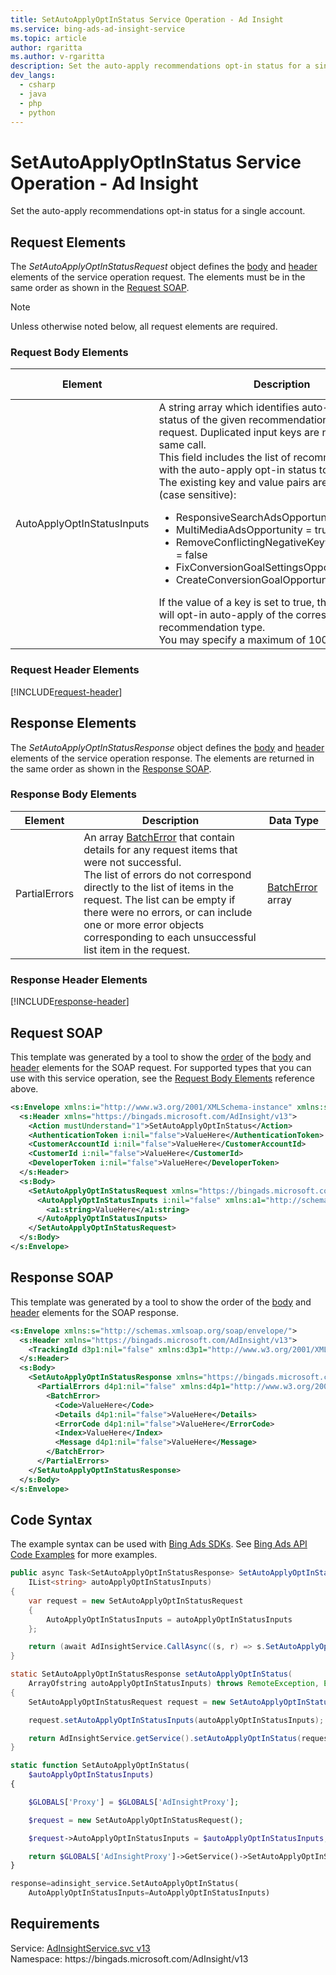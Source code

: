 ```yaml
---
title: SetAutoApplyOptInStatus Service Operation - Ad Insight
ms.service: bing-ads-ad-insight-service
ms.topic: article
author: rgaritta
ms.author: v-rgaritta
description: Set the auto-apply recommendations opt-in status for a single account.
dev_langs: 
  - csharp
  - java
  - php
  - python
---
```

# SetAutoApplyOptInStatus Service Operation - Ad Insight
Set the auto-apply recommendations opt-in status for a single account.

## <a name="request"></a>Request Elements
The *SetAutoApplyOptInStatusRequest* object defines the [body](#request-body) and [header](#request-header) elements of the service operation request. The elements must be in the same order as shown in the [Request SOAP](#request-soap). 

> [!NOTE]
> Unless otherwise noted below, all request elements are required.

### <a name="request-body"></a>Request Body Elements

|Element|Description|Data Type|
|-----------|---------------|-------------|
|<a name="autoapplyoptinstatusinputs"></a>AutoApplyOptInStatusInputs|A string array which identifies auto-apply opt-in status of the given recommendation types in the request. Duplicated input keys are not allowed in the same call. <br>This field includes the list of recommendation types with the auto-apply opt-in status to be specified. <br>The existing key and value pairs are as follows (case sensitive): <ul><li>ResponsiveSearchAdsOpportunity = false<li>MultiMediaAdsOpportunity = true <li>RemoveConflictingNegativeKeywordOpportunity = false <li>FixConversionGoalSettingsOpportunity = false <li>CreateConversionGoalOpportunity = false .</li></ul>If the value of a key is set to true, then the account will opt-in auto-apply of the corresponding recommendation type.<br>You may specify a maximum of 100 input elements. |**string** array|

### <a name="request-header"></a>Request Header Elements
[!INCLUDE[request-header](./includes/request-header.md)]

## <a name="response"></a>Response Elements
The *SetAutoApplyOptInStatusResponse* object defines the [body](#response-body) and [header](#response-header) elements of the service operation response. The elements are returned in the same order as shown in the [Response SOAP](#response-soap).

### <a name="response-body"></a>Response Body Elements

|Element|Description|Data Type|
|-----------|---------------|-------------|
|<a name="partialerrors"></a>PartialErrors|An array [BatchError](batcherror.md) that contain details for any request items that were not successful. <br>The list of errors do not correspond directly to the list of items in the request. The list can be empty if there were no errors, or can include one or more error objects corresponding to each unsuccessful list item in the request.|[BatchError](batcherror.md) array|

### <a name="response-header"></a>Response Header Elements
[!INCLUDE[response-header](./includes/response-header.md)]

## <a name="request-soap"></a>Request SOAP
This template was generated by a tool to show the [order](../guides/services-protocol.md#element-order) of the [body](#request-body) and [header](#request-header) elements for the SOAP request. For supported types that you can use with this service operation, see the [Request Body Elements](#request-body) reference above.

```xml
<s:Envelope xmlns:i="http://www.w3.org/2001/XMLSchema-instance" xmlns:s="http://schemas.xmlsoap.org/soap/envelope/">
  <s:Header xmlns="https://bingads.microsoft.com/AdInsight/v13">
    <Action mustUnderstand="1">SetAutoApplyOptInStatus</Action>
    <AuthenticationToken i:nil="false">ValueHere</AuthenticationToken>
    <CustomerAccountId i:nil="false">ValueHere</CustomerAccountId>
    <CustomerId i:nil="false">ValueHere</CustomerId>
    <DeveloperToken i:nil="false">ValueHere</DeveloperToken>
  </s:Header>
  <s:Body>
    <SetAutoApplyOptInStatusRequest xmlns="https://bingads.microsoft.com/AdInsight/v13">
      <AutoApplyOptInStatusInputs i:nil="false" xmlns:a1="http://schemas.microsoft.com/2003/10/Serialization/Arrays">
        <a1:string>ValueHere</a1:string>
      </AutoApplyOptInStatusInputs>
    </SetAutoApplyOptInStatusRequest>
  </s:Body>
</s:Envelope>
```

## <a name="response-soap"></a>Response SOAP
This template was generated by a tool to show the order of the [body](#response-body) and [header](#response-header) elements for the SOAP response.

```xml
<s:Envelope xmlns:s="http://schemas.xmlsoap.org/soap/envelope/">
  <s:Header xmlns="https://bingads.microsoft.com/AdInsight/v13">
    <TrackingId d3p1:nil="false" xmlns:d3p1="http://www.w3.org/2001/XMLSchema-instance">ValueHere</TrackingId>
  </s:Header>
  <s:Body>
    <SetAutoApplyOptInStatusResponse xmlns="https://bingads.microsoft.com/AdInsight/v13">
      <PartialErrors d4p1:nil="false" xmlns:d4p1="http://www.w3.org/2001/XMLSchema-instance">
        <BatchError>
          <Code>ValueHere</Code>
          <Details d4p1:nil="false">ValueHere</Details>
          <ErrorCode d4p1:nil="false">ValueHere</ErrorCode>
          <Index>ValueHere</Index>
          <Message d4p1:nil="false">ValueHere</Message>
        </BatchError>
      </PartialErrors>
    </SetAutoApplyOptInStatusResponse>
  </s:Body>
</s:Envelope>
```

## <a name="example"></a>Code Syntax
The example syntax can be used with [Bing Ads SDKs](../guides/client-libraries.md). See [Bing Ads API Code Examples](../guides/code-examples.md) for more examples.
```csharp
public async Task<SetAutoApplyOptInStatusResponse> SetAutoApplyOptInStatusAsync(
	IList<string> autoApplyOptInStatusInputs)
{
	var request = new SetAutoApplyOptInStatusRequest
	{
		AutoApplyOptInStatusInputs = autoApplyOptInStatusInputs
	};

	return (await AdInsightService.CallAsync((s, r) => s.SetAutoApplyOptInStatusAsync(r), request));
}
```
```java
static SetAutoApplyOptInStatusResponse setAutoApplyOptInStatus(
	ArrayOfstring autoApplyOptInStatusInputs) throws RemoteException, Exception
{
	SetAutoApplyOptInStatusRequest request = new SetAutoApplyOptInStatusRequest();

	request.setAutoApplyOptInStatusInputs(autoApplyOptInStatusInputs);

	return AdInsightService.getService().setAutoApplyOptInStatus(request);
}
```
```php
static function SetAutoApplyOptInStatus(
	$autoApplyOptInStatusInputs)
{

	$GLOBALS['Proxy'] = $GLOBALS['AdInsightProxy'];

	$request = new SetAutoApplyOptInStatusRequest();

	$request->AutoApplyOptInStatusInputs = $autoApplyOptInStatusInputs;

	return $GLOBALS['AdInsightProxy']->GetService()->SetAutoApplyOptInStatus($request);
}
```
```python
response=adinsight_service.SetAutoApplyOptInStatus(
	AutoApplyOptInStatusInputs=AutoApplyOptInStatusInputs)
```

## Requirements
Service: [AdInsightService.svc v13](https://adinsight.api.bingads.microsoft.com/Api/Advertiser/AdInsight/v13/AdInsightService.svc)  
Namespace: https\://bingads.microsoft.com/AdInsight/v13  

